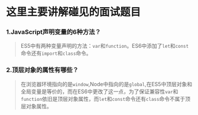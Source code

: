 # 这里主要讲解碰见的面试题目

### 1.JavaScript声明变量的6种方法？

> ES5中有两种变量声明的方法：```var```和```function```。ES6中添加了```let```和```const```命令还有```import```和```class```命令。

### 2.顶层对象的属性有哪些？

> 在浏览器环境指向的是```window```,Node中指向的是```global```,在ES5中顶层对象和全局变量是等价的，而在ES6中更改了这一点，为了保证兼容性```var```和```function```依旧是顶层对象属性，而```let```和```const```命令还有```class```命令不属于顶层对象属性。